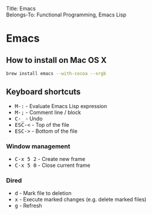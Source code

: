 Title: Emacs  
Belongs-To: Functional Programming, Emacs Lisp  

# Emacs

## How to install on Mac OS X

```bash
brew install emacs --with-cocoa --srgb
```

## Keyboard shortcuts

- <kbd>M-:</kbd> - Evaluate Emacs Lisp expression
- <kbd>M-;</kbd> - Comment line / block
- <kbd>C-_</kbd> - Undo
- <kbd>ESC-<</kbd> - Top of the file
- <kbd>ESC-></kbd> - Bottom of the file

### Window management

- <kbd>C-x 5 2</kbd> - Create new frame
- <kbd>C-x 5 0</kbd> - Close current frame

### Dired

- <kbd>d</kbd> - Mark file to deletion
- <kbd>x</kbd> - Execute marked changes (e.g. delete marked files)
- <kbd>g</kbd> - Refresh
